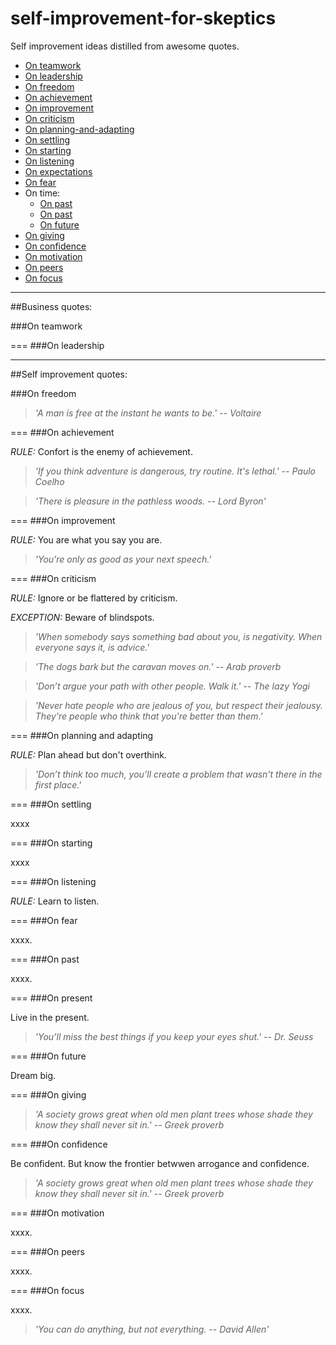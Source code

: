# self-improvement-for-skeptics
Self improvement ideas distilled from awesome quotes.

- [On teamwork](#on-teamwork)
- [On leadership](#on-leadership)
- [On freedom](#on-freedom)
- [On achievement](#on-achievement)
- [On improvement](#on-improvement)
- [On criticism](#on-criticism)
- [On planning-and-adapting](#on-planning-and-adapting)
- [On settling](#on-settling)
- [On starting](#on-starting)
- [On listening](#on-listening)
- [On expectations](#on-expectations)
- [On fear](#on-fear)
- On time:
  - [On past](#on-past)
  - [On past](#on-present)
  - [On future](#on-future)
- [On giving](#on-giving)
- [On confidence](#on-confidence)
- [On motivation](#on-motivation)
- [On peers](#on-peers)
- [On focus](#on-focus)

---
##Business quotes:

###On teamwork

===
###On leadership

---
##Self improvement quotes:

###On freedom

> *'A man is free at the instant he wants to be.' -- Voltaire*

===
###On achievement

*RULE:* Confort is the enemy of achievement.

> *'If you think adventure is dangerous, try routine. It's lethal.' -- Paulo Coelho*

> *'There is pleasure in the pathless woods. -- Lord Byron'*

===
###On improvement

*RULE:* You are what you say you are.

> *'You're only as good as your next speech.'*

===
###On criticism

*RULE:* Ignore or be flattered by criticism.

*EXCEPTION:* Beware of blindspots.

> *'When somebody says something bad about you, is negativity. When everyone says it, is advice.'*

> *'The dogs bark but the caravan moves on.' -- Arab proverb*

> *'Don’t argue your path with other people. Walk it.' -- The lazy Yogi*

> *'Never hate people who are jealous of you, but respect their jealousy. They're people who think that you're better than them.'*

===
###On planning and adapting

*RULE:* Plan ahead but don't overthink.

> *'Don’t think too much, you’ll create a problem that wasn’t there in the first place.'*

===
###On settling

xxxx

>

===
###On starting

xxxx

> 

===
###On listening

*RULE:* Learn to listen.

> 

===
###On fear

xxxx.

>

===
###On past

xxxx.

>

===
###On present

Live in the present.

> *'You’ll miss the best things if you keep your eyes shut.' -- Dr. Seuss*

===
###On future

Dream big.

>

===
###On giving

> *'A society grows great when old men plant trees whose shade they know they shall never sit in.' -- Greek proverb*

===
###On confidence

Be confident. But know the frontier betwwen arrogance and confidence.

> *'A society grows great when old men plant trees whose shade they know they shall never sit in.' -- Greek proverb*

===
###On motivation

xxxx.

>

===
###On peers

xxxx.

>

===
###On focus

xxxx.
> *'You can do anything, but not everything. -- David Allen'*
